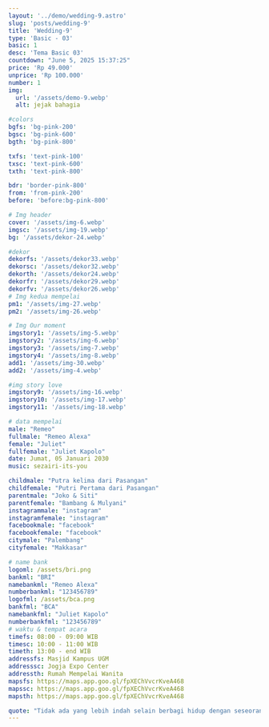 ```yaml
---
layout: '../demo/wedding-9.astro'
slug: 'posts/wedding-9'
title: 'Wedding-9'
type: 'Basic - 03'
basic: 1
desc: 'Tema Basic 03'
countdown: "June 5, 2025 15:37:25"
price: 'Rp 49.000'
unprice: 'Rp 100.000'
number: 1
img:
  url: '/assets/demo-9.webp'
  alt: jejak bahagia

#colors
bgfs: 'bg-pink-200'
bgsc: 'bg-pink-600'
bgth: 'bg-pink-800'

txfs: 'text-pink-100'
txsc: 'text-pink-600'
txth: 'text-pink-800'

bdr: 'border-pink-800'
from: 'from-pink-200'
before: 'before:bg-pink-800'

# Img header
cover: '/assets/img-6.webp'
imgsc: '/assets/img-19.webp'
bg: '/assets/dekor-24.webp'

#dekor
dekorfs: '/assets/dekor33.webp'
dekorsc: '/assets/dekor32.webp'
dekorth: '/assets/dekor24.webp'
dekorfr: '/assets/dekor29.webp'
dekorfv: '/assets/dekor26.webp'
# Img kedua mempelai
pm1: '/assets/img-27.webp'
pm2: '/assets/img-26.webp'

# Img Our moment
imgstory1: '/assets/img-5.webp'
imgstory2: '/assets/img-6.webp'
imgstory3: '/assets/img-7.webp'
imgstory4: '/assets/img-8.webp'
add1: '/assets/img-30.webp'
add2: '/assets/img-4.webp'

#img story love
imgstory9: '/assets/img-16.webp'
imgstory10: '/assets/img-17.webp'
imgstory11: '/assets/img-18.webp'

# data mempelai
male: "Remeo"
fullmale: "Remeo Alexa"
female: "Juliet"
fullfemale: "Juliet Kapolo"
date: Jumat, 05 Januari 2030
music: sezairi-its-you

childmale: "Putra kelima dari Pasangan"
childfemale: "Putri Pertama dari Pasangan"
parentmale: "Joko & Siti"
parentfemale: "Bambang & Mulyani"
instagrammale: "instagram"
instagramfemale: "instagram"
facebookmale: "facebook"
facebookfemale: "facebook"
citymale: "Palembang"
cityfemale: "Makkasar"

# name bank
logoml: /assets/bri.png
bankml: "BRI"
namebankml: "Remeo Alexa"
numberbankml: "123456789"
logofml: /assets/bca.png
bankfml: "BCA"
namebankfml: "Juliet Kapolo"
numberbankfml: "123456789"
# waktu & tempat acara
timefs: 08:00 - 09:00 WIB
timesc: 10:00 - 11:00 WIB
timeth: 13:00 - end WIB
addressfs: Masjid Kampus UGM
addresssc: Jogja Expo Center
addressth: Rumah Mempelai Wanita
mapsfs: https://maps.app.goo.gl/fpXEChVvcrKveA468 
mapssc: https://maps.app.goo.gl/fpXEChVvcrKveA468
mapsth: https://maps.app.goo.gl/fpXEChVvcrKveA468

quote: "Tidak ada yang lebih indah selain berbagi hidup dengan seseorang yang mengerti dan mendukungmu tanpa syarat.  Dan tidak ada perasaan yang lebih indah selain menemukan seseorang yang menjadi tempat pulang terbaik."
---
```


